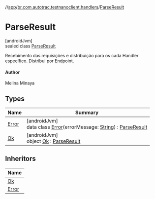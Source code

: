 //[app](../../../index.md)/[br.com.autotrac.testnanoclient.handlers](../index.md)/[ParseResult](index.md)

# ParseResult

[androidJvm]\
sealed class [ParseResult](index.md)

Recebimento das requisições e distribuição para os cada Handler específico. Distribui por Endpoint.

#### Author

Melina Minaya

## Types

| Name | Summary |
|---|---|
| [Error](-error/index.md) | [androidJvm]<br>data class [Error](-error/index.md)(errorMessage: [String](https://kotlinlang.org/api/latest/jvm/stdlib/kotlin/-string/index.html)) : [ParseResult](index.md) |
| [Ok](-ok/index.md) | [androidJvm]<br>object [Ok](-ok/index.md) : [ParseResult](index.md) |

## Inheritors

| Name |
|---|
| [Ok](-ok/index.md) |
| [Error](-error/index.md) |
